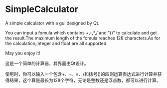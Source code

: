 # SimpleCalculator
A simple calculator with a gui designed by Qt.

You can input a fomula which contains +,-,*,/ and "()" to calculate and get the result.The maximum length of the fomula reaches 128 characters.As for the calculation,integer and float are all supported.

May you enjoy it!

这是一个简单的计算器，其界面由Qt设计。

使用时，你可以输入一个包含+、-、×、/和括号()的四则运算表达式进行计算并获得结果，这个算是最长为128个字符，无论是整数还是浮点数，都可以进行计算。
